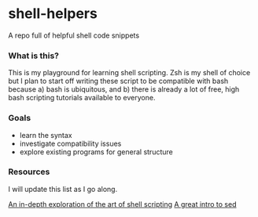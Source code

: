 # shell-helpers
A repo full of helpful shell code snippets

### What is this?

This is my playground for learning shell scripting. Zsh is my shell
of choice but I plan to start off writing these script to be compatible with
bash because a) bash is ubiquitous, and b) there is already a lot of free,
high bash scripting tutorials available to everyone.

### Goals

- learn the syntax
- investigate compatibility issues
- explore existing programs for general structure

### Resources

I will update this list as I go along.

[An in-depth exploration of the art of shell scripting](http://tldp.org/LDP/abs/html/)
[A great intro to sed](http://www.grymoire.com/Unix/Sed.html)

